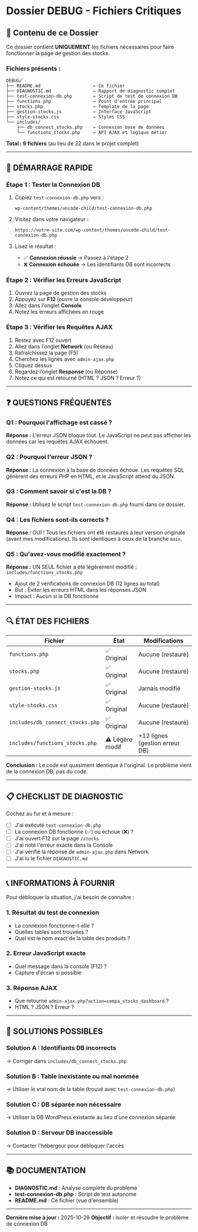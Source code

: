# Dossier DEBUG - Fichiers Critiques

## 📁 Contenu de ce Dossier

Ce dossier contient **UNIQUEMENT** les fichiers nécessaires pour faire fonctionner la page de gestion des stocks.

### Fichiers présents :

```
DEBUG/
├── README.md                    ← Ce fichier
├── DIAGNOSTIC.md                ← Rapport de diagnostic complet
├── test-connexion-db.php        ← Script de test de connexion DB
├── functions.php                ← Point d'entrée principal
├── stocks.php                   ← Template de la page
├── gestion-stocks.js            ← Interface JavaScript
├── style-stocks.css             ← Styles CSS
└── includes/
    ├── db_connect_stocks.php    ← Connexion base de données
    └── functions_stocks.php     ← API AJAX et logique métier
```

**Total : 9 fichiers** (au lieu de 22 dans le projet complet)

---

## 🚀 DÉMARRAGE RAPIDE

### Étape 1 : Tester la Connexion DB

1. Copiez `test-connexion-db.php` vers :
   ```
   wp-content/themes/uncode-child/test-connexion-db.php
   ```

2. Visitez dans votre navigateur :
   ```
   https://votre-site.com/wp-content/themes/uncode-child/test-connexion-db.php
   ```

3. Lisez le résultat :
   - ✅ **Connexion réussie** → Passez à l'étape 2
   - ❌ **Connexion échouée** → Les identifiants DB sont incorrects

### Étape 2 : Vérifier les Erreurs JavaScript

1. Ouvrez la page de gestion des stocks
2. Appuyez sur **F12** (ouvre la console développeur)
3. Allez dans l'onglet **Console**
4. Notez les erreurs affichées en rouge

### Étape 3 : Vérifier les Requêtes AJAX

1. Restez avec F12 ouvert
2. Allez dans l'onglet **Network** (ou Réseau)
3. Rafraîchissez la page (F5)
4. Cherchez les lignes avec `admin-ajax.php`
5. Cliquez dessus
6. Regardez l'onglet **Response** (ou Réponse)
7. Notez ce qui est retourné (HTML ? JSON ? Erreur ?)

---

## ❓ QUESTIONS FRÉQUENTES

### Q1 : Pourquoi l'affichage est cassé ?

**Réponse :** L'erreur JSON bloque tout. Le JavaScript ne peut pas afficher les données car les requêtes AJAX échouent.

### Q2 : Pourquoi l'erreur JSON ?

**Réponse :** La connexion à la base de données échoue. Les requêtes SQL génèrent des erreurs PHP en HTML, et le JavaScript attend du JSON.

### Q3 : Comment savoir si c'est la DB ?

**Réponse :** Utilisez le script `test-connexion-db.php` fourni dans ce dossier.

### Q4 : Les fichiers sont-ils corrects ?

**Réponse :** OUI ! Tous les fichiers ont été restaurés à leur version originale (avant mes modifications). Ils sont identiques à ceux de la branche `main`.

### Q5 : Qu'avez-vous modifié exactement ?

**Réponse :** UN SEUL fichier a été légèrement modifié : `includes/functions_stocks.php`
- Ajout de 2 vérifications de connexion DB (12 lignes au total)
- But : Éviter les erreurs HTML dans les réponses JSON
- Impact : Aucun si la DB fonctionne

---

## 🔍 ÉTAT DES FICHIERS

| Fichier | État | Modifications |
|---------|------|---------------|
| `functions.php` | ✅ Original | Aucune (restauré) |
| `stocks.php` | ✅ Original | Aucune (restauré) |
| `gestion-stocks.js` | ✅ Original | Jamais modifié |
| `style-stocks.css` | ✅ Original | Aucune (restauré) |
| `includes/db_connect_stocks.php` | ✅ Original | Aucune (restauré) |
| `includes/functions_stocks.php` | ⚠️ Légère modif | +12 lignes (gestion erreur DB) |

**Conclusion :** Le code est quasiment identique à l'original. Le problème vient de la connexion DB, pas du code.

---

## 📋 CHECKLIST DE DIAGNOSTIC

Cochez au fur et à mesure :

- [ ] J'ai exécuté `test-connexion-db.php`
- [ ] La connexion DB fonctionne (✅) ou échoue (❌) ?
- [ ] J'ai ouvert F12 sur la page `/stocks`
- [ ] J'ai noté l'erreur exacte dans la Console
- [ ] J'ai vérifié la réponse de `admin-ajax.php` dans Network
- [ ] J'ai lu le fichier `DIAGNOSTIC.md`

---

## 📞 INFORMATIONS À FOURNIR

Pour débloquer la situation, j'ai besoin de connaître :

### 1. Résultat du test de connexion
- La connexion fonctionne-t-elle ?
- Quelles tables sont trouvées ?
- Quel est le nom exact de la table des produits ?

### 2. Erreur JavaScript exacte
- Quel message dans la console (F12) ?
- Capture d'écran si possible

### 3. Réponse AJAX
- Que retourne `admin-ajax.php?action=sempa_stocks_dashboard` ?
- HTML ? JSON ? Erreur ?

---

## 🎯 SOLUTIONS POSSIBLES

### Solution A : Identifiants DB incorrects
→ Corriger dans `includes/db_connect_stocks.php`

### Solution B : Table inexistante ou mal nommée
→ Utiliser le vrai nom de la table (trouvé avec `test-connexion-db.php`)

### Solution C : DB séparée non nécessaire
→ Utiliser la DB WordPress existante au lieu d'une connexion séparée

### Solution D : Serveur DB inaccessible
→ Contacter l'hébergeur pour débloquer l'accès

---

## 📚 DOCUMENTATION

- **DIAGNOSTIC.md** : Analyse complète du problème
- **test-connexion-db.php** : Script de test autonome
- **README.md** : Ce fichier (vue d'ensemble)

---

**Dernière mise à jour :** 2025-10-29
**Objectif :** Isoler et résoudre le problème de connexion DB
